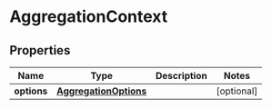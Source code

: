 

# AggregationContext

## Properties

Name | Type | Description | Notes
------------ | ------------- | ------------- | -------------
**options** | [**AggregationOptions**](AggregationOptions.md) |  |  [optional]



